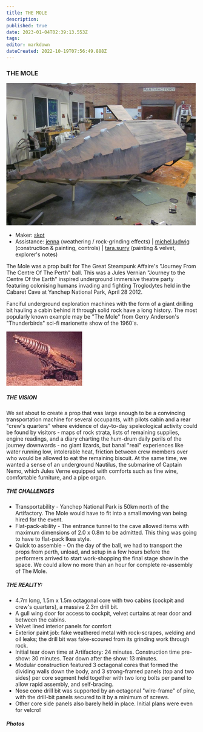 ```yaml
---
title: THE MOLE
description: 
published: true
date: 2023-01-04T02:39:13.553Z
tags: 
editor: markdown
dateCreated: 2022-10-19T07:56:49.888Z
---
```


### THE MOLE

<img src="/projects/themole_construction.jpg" class="align-right" width="500" />

-   Maker: [skot](/user/skot)
-   Assistance: [jenna](/user/jenna) (weathering / rock-grinding effects) \| [michel.ludwig](/user/michel.ludwig) (construction & painting, controls) \| [tara.surry](/user/tara.surry) (painting & velvet, explorer's notes)

The Mole was a prop built for The Great Steampunk Affaire's "Journey From The Centre Of The Perth" ball. This was a Jules Vernian "Journey to the Centre Of the Earth" inspired underground immersive theatre party featuring colonising humans invading and fighting Troglodytes held in the Cabaret Cave at Yanchep National Park, April 28 2012.

Fanciful underground exploration machines with the form of a giant drilling bit hauling a cabin behind it through solid rock have a long history. The most popularly known example may be "The Mole" from Gerry Anderson's "Thunderbirds" sci-fi marionette show of the 1960's.

<img src="/projects/tb-mole.jpg" width="200" />

##### THE VISION

We set about to create a prop that was large enough to be a convincing transportation machine for several occupants, with pilots cabin and a rear "crew's quarters" where evidence of day-to-day speleological activity could be found by visitors - maps of rock strata, lists of remaining supplies, engine readings, and a diary charting the hum-drum daily perils of the journey downwards - no giant lizards, but banal "real" experiences like water running low, intolerable heat, friction between crew members over who would be allowed to eat the remaining biscuit. At the same time, we wanted a sense of an underground Nautilus, the submarine of Captain Nemo, which Jules Verne equipped with comforts such as fine wine, comfortable furniture, and a pipe organ.

##### THE CHALLENGES

-   Transportability - Yanchep National Park is 50km north of the Artifactory. The Mole would have to fit into a small moving van being hired for the event.
-   Flat-pack-ability - The entrance tunnel to the cave allowed items with maximum dimensions of 2.0 x 0.8m to be admitted. This thing was going to have to flat-pack Ikea style.
-   Quick to assemble - On the day of the ball, we had to transport the props from perth, unload, and setup in a few hours before the performers arrived to start work-shopping the final stage show in the space. We could allow no more than an hour for complete re-assembly of The Mole.

##### THE REALITY:

-   4.7m long, 1.5m x 1.5m octagonal core with two cabins (cockpit and crew's quarters), a massive 2.3m drill bit.
-   A gull wing door for access to cockpit, velvet curtains at rear door and between the cabins.
-   Velvet lined interior panels for comfort
-   Exterior paint job: fake weathered metal with rock-scrapes, welding and oil leaks; the drill bit was fake-scoured from its grinding work through rock.
-   Initial tear down time at Artifactory: 24 minutes. Construction time pre-show: 30 minutes. Tear down after the show: 13 minutes.
-   Modular construction featured 3 octagonal cores that formed the dividing walls down the body, and 3 strong-framed panels (top and two sides) per core segment held together with two long bolts per panel to allow rapid assembly, and self-bracing.
-   Nose cone drill bit was supported by an octagonal "wire-frame" of pine, with the drill-bit panels secured to it by a minimum of screws.
-   Other core side panels also barely held in place. Initial plans were even for velcro!

##### Photos
